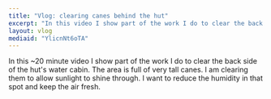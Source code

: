 ```yaml
---
title: "Vlog: clearing canes behind the hut"
excerpt: "In this video I show part of the work I do to clear the back side of the hut from overgrown vegetation."
layout: vlog
mediaid: "YlicnNt6oTA"
---
```


In this ~20 minute video I show part of the work I do to clear the
back side of the hut's water cabin. The area is full of very tall
canes. I am clearing them to allow sunlight to shine through. I want
to reduce the humidity in that spot and keep the air fresh.
